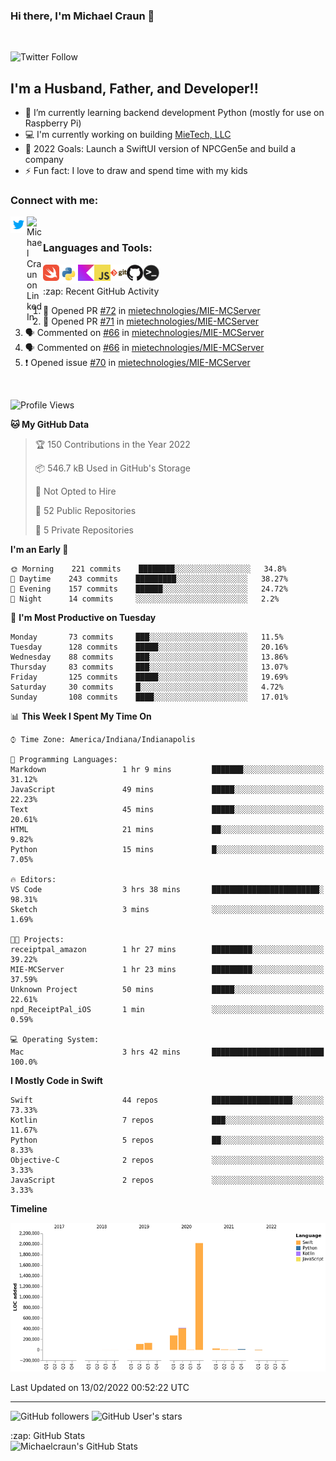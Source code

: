 ### Hi there, I'm Michael Craun 👋 

<br />

![Twitter Follow](https://img.shields.io/twitter/follow/opkurix?style=social)

## I'm a Husband, Father, and Developer!!

- 🌱 I’m currently learning backend development Python (mostly for use on Raspberry Pi)
- 💻 I'm currently working on building [MieTech, LLC](https://github.com/mietechnologies)
- 🥅 2022 Goals: Launch a SwiftUI version of NPCGen5e and build a company
- ⚡ Fun fact: I love to draw and spend time with my kids

### Connect with me:

[<img align="left" alt="Michael Craun on Twitter" width="26px" src="https://raw.githubusercontent.com/github/explore/80688e429a7d4ef2fca1e82350fe8e3517d3494d/topics/twitter/twitter.png" />][twitter]
[<img align="left" alt="Michael Craun on LinkedIn" width="26px" src="https://cdn.jsdelivr.net/npm/simple-icons@v3/icons/linkedin.svg" />][linkedin]

<br />

### Languages and Tools:

[<img align="left" alt="Swift" width="26px" src="https://raw.githubusercontent.com/github/explore/80688e429a7d4ef2fca1e82350fe8e3517d3494d/topics/swift/swift.png" />][swift]
[<img align="left" alt="Python" width="30px" src="https://raw.githubusercontent.com/github/explore/80688e429a7d4ef2fca1e82350fe8e3517d3494d/topics/python/python.png" />][python]
[<img align="left" alt="Kotlin" width="26px" src="https://raw.githubusercontent.com/github/explore/80688e429a7d4ef2fca1e82350fe8e3517d3494d/topics/kotlin/kotlin.png" />][kotlin]
[<img align="left" alt="JavaScript" width="26px" src="https://raw.githubusercontent.com/github/explore/80688e429a7d4ef2fca1e82350fe8e3517d3494d/topics/javascript/javascript.png" />][javascript]
[<img align="left" alt="Git" width="26px" src="https://raw.githubusercontent.com/github/explore/80688e429a7d4ef2fca1e82350fe8e3517d3494d/topics/git/git.png" />]([])
[<img align="left" alt="GitHub" width="26px" src="https://raw.githubusercontent.com/github/explore/78df643247d429f6cc873026c0622819ad797942/topics/github/github.png" />][github]
[<img align="left" alt="Terminal" width="26px" src="https://raw.githubusercontent.com/github/explore/80688e429a7d4ef2fca1e82350fe8e3517d3494d/topics/terminal/terminal.png" />][terminal]

<br />
<br />

<summary>:zap: Recent GitHub Activity</summary>
  
<!--START_SECTION:activity-->
1. 💪 Opened PR [#72](https://github.com/mietechnologies/MIE-MCServer/pull/72) in [mietechnologies/MIE-MCServer](https://github.com/mietechnologies/MIE-MCServer)
2. 💪 Opened PR [#71](https://github.com/mietechnologies/MIE-MCServer/pull/71) in [mietechnologies/MIE-MCServer](https://github.com/mietechnologies/MIE-MCServer)
3. 🗣 Commented on [#66](https://github.com/mietechnologies/MIE-MCServer/issues/66) in [mietechnologies/MIE-MCServer](https://github.com/mietechnologies/MIE-MCServer)
4. 🗣 Commented on [#66](https://github.com/mietechnologies/MIE-MCServer/issues/66) in [mietechnologies/MIE-MCServer](https://github.com/mietechnologies/MIE-MCServer)
5. ❗️ Opened issue [#70](https://github.com/mietechnologies/MIE-MCServer/issues/70) in [mietechnologies/MIE-MCServer](https://github.com/mietechnologies/MIE-MCServer)
<!--END_SECTION:activity-->
  
<br />
  
<!--START_SECTION:waka-->
![Profile Views](http://img.shields.io/badge/Profile%20Views-0-blue)

**🐱 My GitHub Data** 

> 🏆 150 Contributions in the Year 2022
 > 
> 📦 546.7 kB Used in GitHub's Storage 
 > 
> 🚫 Not Opted to Hire
 > 
> 📜 52 Public Repositories 
 > 
> 🔑 5 Private Repositories  
 > 
**I'm an Early 🐤** 

```text
🌞 Morning    221 commits    ████████░░░░░░░░░░░░░░░░░   34.8% 
🌆 Daytime    243 commits    █████████░░░░░░░░░░░░░░░░   38.27% 
🌃 Evening    157 commits    ██████░░░░░░░░░░░░░░░░░░░   24.72% 
🌙 Night      14 commits     ░░░░░░░░░░░░░░░░░░░░░░░░░   2.2%

```
📅 **I'm Most Productive on Tuesday** 

```text
Monday       73 commits     ███░░░░░░░░░░░░░░░░░░░░░░   11.5% 
Tuesday      128 commits    █████░░░░░░░░░░░░░░░░░░░░   20.16% 
Wednesday    88 commits     ███░░░░░░░░░░░░░░░░░░░░░░   13.86% 
Thursday     83 commits     ███░░░░░░░░░░░░░░░░░░░░░░   13.07% 
Friday       125 commits    █████░░░░░░░░░░░░░░░░░░░░   19.69% 
Saturday     30 commits     █░░░░░░░░░░░░░░░░░░░░░░░░   4.72% 
Sunday       108 commits    ████░░░░░░░░░░░░░░░░░░░░░   17.01%

```


📊 **This Week I Spent My Time On** 

```text
⌚︎ Time Zone: America/Indiana/Indianapolis

💬 Programming Languages: 
Markdown                 1 hr 9 mins         ███████░░░░░░░░░░░░░░░░░░   31.12% 
JavaScript               49 mins             █████░░░░░░░░░░░░░░░░░░░░   22.23% 
Text                     45 mins             █████░░░░░░░░░░░░░░░░░░░░   20.61% 
HTML                     21 mins             ██░░░░░░░░░░░░░░░░░░░░░░░   9.82% 
Python                   15 mins             █░░░░░░░░░░░░░░░░░░░░░░░░   7.05%

🔥 Editors: 
VS Code                  3 hrs 38 mins       ████████████████████████░   98.31% 
Sketch                   3 mins              ░░░░░░░░░░░░░░░░░░░░░░░░░   1.69%

🐱‍💻 Projects: 
receiptpal_amazon        1 hr 27 mins        █████████░░░░░░░░░░░░░░░░   39.22% 
MIE-MCServer             1 hr 23 mins        █████████░░░░░░░░░░░░░░░░   37.59% 
Unknown Project          50 mins             █████░░░░░░░░░░░░░░░░░░░░   22.61% 
npd_ReceiptPal_iOS       1 min               ░░░░░░░░░░░░░░░░░░░░░░░░░   0.59%

💻 Operating System: 
Mac                      3 hrs 42 mins       █████████████████████████   100.0%

```

**I Mostly Code in Swift** 

```text
Swift                    44 repos            ██████████████████░░░░░░░   73.33% 
Kotlin                   7 repos             ███░░░░░░░░░░░░░░░░░░░░░░   11.67% 
Python                   5 repos             ██░░░░░░░░░░░░░░░░░░░░░░░   8.33% 
Objective-C              2 repos             ░░░░░░░░░░░░░░░░░░░░░░░░░   3.33% 
JavaScript               2 repos             ░░░░░░░░░░░░░░░░░░░░░░░░░   3.33%

```


**Timeline**

![Chart not found](https://raw.githubusercontent.com/Michaelcraun/Michaelcraun/main/charts/bar_graph.png) 


 Last Updated on 13/02/2022 00:52:22 UTC
<!--END_SECTION:waka-->

---
  
![GitHub followers](https://img.shields.io/github/followers/Michaelcraun?style=social)
![GitHub User's stars](https://img.shields.io/github/stars/Michaelcraun?style=social)
  
<summary>:zap: GitHub Stats</summary>

<img align="left" alt="Michaelcraun's GitHub Stats" src="https://github-readme-stats-8frbydxfs-michaelcraun.vercel.app/api?username=Michaelcraun" />

[twitter]: https://twitter.com/opkurix
[linkedin]: https://linkedin.com/in/michael-craun
[swift]: https://developer.apple.com/swift/
[python]: https://www.python.org
[kotlin]: https://kotlinlang.org
[javascript]: https://www.javascript.com
[github]: https://github.com/
[terminal]: https://en.wikipedia.org/wiki/Terminal_(macOS)
